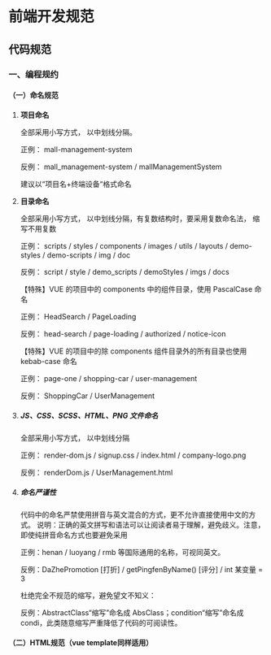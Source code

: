 # **前端开发规范**

## **代码规范**

### 一、编程规约

#### （一）命名规范

1. **项目命名**

   全部采用小写方式， 以中划线分隔。

   正例： mall-management-system

   反例： mall_management-system / mallManagementSystem

   建议以“项目名+终端设备“格式命名

   

2. **目录命名**

   全部采用小写方式， 以中划线分隔，有复数结构时，要采用复数命名法， 缩写不用复数

   正例： scripts / styles / components / images / utils / layouts / demo-styles / demo-scripts / img / doc

   反例： script / style / demo_scripts / demoStyles / imgs / docs

   

   【特殊】VUE 的项目中的 components 中的组件目录，使用 PascalCase 命名

   正例： HeadSearch / PageLoading

   反例： head-search / page-loading / authorized / notice-icon

    

   【特殊】VUE 的项目中的除 components 组件目录外的所有目录也使用 kebab-case 命名

   正例： page-one / shopping-car / user-management

   反例： ShoppingCar / UserManagement

   

3. ##### JS、CSS、SCSS、HTML、PNG 文件命名

   全部采用小写方式， 以中划线分隔

   正例： render-dom.js / signup.css / index.html / company-logo.png

   反例： renderDom.js / UserManagement.html

   

4. ##### 命名严谨性

   代码中的命名严禁使用拼音与英文混合的方式，更不允许直接使用中文的方式。 说明：正确的英文拼写和语法可以让阅读者易于理解，避免歧义。注意，即使纯拼音命名方式也要避免采用

    

   正例：henan / luoyang / rmb 等国际通用的名称，可视同英文。

   反例：DaZhePromotion [打折] / getPingfenByName() [评分] / int 某变量 = 3

    

   杜绝完全不规范的缩写，避免望文不知义：

   反例：AbstractClass“缩写”命名成 AbsClass；condition“缩写”命名成 condi，此类随意缩写严重降低了代码的可阅读性。



#### （二）HTML规范（vue template同样适用）



